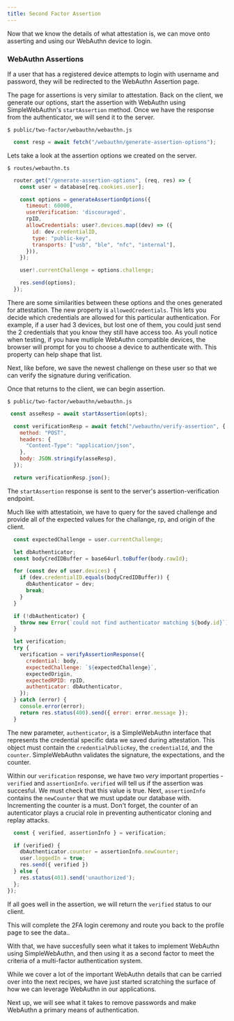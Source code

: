 ```yaml
---
title: Second Factor Assertion
---
```


Now that we know the details of what attestation is, we can move onto asserting and using our WebAuthn device to login.

### WebAuthn Assertions
If a user that has a registered device attempts to login with username and password, they will be redirected to the WebAuthn Assertion page.

The page for assertions is very similar to attestation. Back on the client, we generate our options, start the assertion with WebAuthn using SimpleWebAuthn's `startAssertion` method. Once we have the response from the authenticator, we will send it to the server.

`$ public/two-factor/webauthn/webauthn.js`
```javascript
  const resp = await fetch("/webauthn/generate-assertion-options");

```

Lets take a look at the assertion options we created on the server.

`$ routes/webauthn.ts`
```javascript
  router.get("/generate-assertion-options", (req, res) => {
    const user = database[req.cookies.user];

    const options = generateAssertionOptions({
      timeout: 60000,
      userVerification: 'discouraged',
      rpID,
      allowCredentials: user?.devices.map((dev) => ({
        id: dev.credentialID,
        type: "public-key",
        transports: ["usb", "ble", "nfc", "internal"],
      })),
    });

    user!.currentChallenge = options.challenge;

    res.send(options);
  });
```

There are some similarities between these options and the ones generated for attestation. The new property is `allowedCredentials`. This lets you decide which credentials are allowed for this particular authentication. For example, if a user had 3 devices, but lost one of them, you could just send the 2 credentials that you know they still have access too. As youll notice when testing, if you have mutliple WebAuthn compatible devices, the browser will prompt for you to choose a device to authenticate with. This property can help shape that list.

Next, like before, we save the newest challenge on these user so that we can verify the signature during verification.

Once that returns to the client, we can begin assertion.

`$ public/two-factor/webauthn/webauthn.js`
```javascript
 const asseResp = await startAssertion(opts);

  const verificationResp = await fetch("/webauthn/verify-assertion", {
    method: "POST",
    headers: {
      "Content-Type": "application/json",
    },
    body: JSON.stringify(asseResp),
  });

  return verificationResp.json();
  ```

The `startAssertion` response is sent to the server's assertion-verification endpoint.

Much like with attestatioin, we have to query for the saved challenge and provide all of the expected values for the challange, rp, and origin of the client.

```javascript
  const expectedChallenge = user.currentChallenge;

  let dbAuthenticator;
  const bodyCredIDBuffer = base64url.toBuffer(body.rawId);

  for (const dev of user.devices) {
    if (dev.credentialID.equals(bodyCredIDBuffer)) {
      dbAuthenticator = dev;
      break;
    }
  }

  if (!dbAuthenticator) {
    throw new Error(`could not find authenticator matching ${body.id}`);
  }

  let verification;
  try {
    verification = verifyAssertionResponse({
      credential: body,
      expectedChallenge: `${expectedChallenge}`,
      expectedOrigin,
      expectedRPID: rpID,
      authenticator: dbAuthenticator,
    });
  } catch (error) {
    console.error(error);
    return res.status(400).send({ error: error.message });
  }

```
 
 The new parameter, `authenticator`, is a SimpleWebAuthn interface that represents the credential specific data we saved during attestation. This object must contain the `credentialPublicKey`, the `credentialId`, and the `counter`. SimpleWebAuthn validates the signature, the expectations, and the counter. 
 
Within our `verification` response, we have two _very_ important properties - `verified` and `assertionInfo`. `verified` will tell us if the assertion was succesful. We must check that this value is true. Next, `assertionInfo` contains the `newCounter` that we must update our database with. Incrementing the counter is a must. Don't forget, the counter of an autenticator plays a crucial role in preventing authenticator cloning and replay attacks.
 
```javascript
  const { verified, assertionInfo } = verification;

  if (verified) {
    dbAuthenticator.counter = assertionInfo.newCounter;
    user.loggedIn = true;
    res.send({ verified })
  } else {
    res.status(401).send('unauthorized');
  };
});
```

If all goes well in the assertion, we will return the `verified` status to our client.

This will complete the 2FA login ceremony and route you back to the profile page to see the data..

With that, we have succesfully seen what it takes to implement WebAuthn using SimpleWebAuthn, and then using it as a second factor to meet the criteria of a multi-factor authentication system.

While we cover a lot of the important WebAuthn details that can be carried over into the next recipes, we have just started scratching the surface of how we can leverage WebAuthn in our applications.

Next up, we will see what it takes to remove passwords and make WebAuthn a primary means of authentication.
